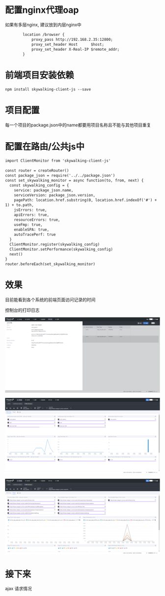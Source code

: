 # 配置nginx代理oap

如果有多层nginx, 建议放到内层nginx中

```
		location /browser {
			proxy_pass http://192.168.2.35:12800;
			proxy_set_header Host      $host;
			proxy_set_header X-Real-IP $remote_addr;
		}
```

# 前端项目安装依赖

```
npm install skywalking-client-js --save
```

# 项目配置

每一个项目的package.json中的name都要用项目名称且不能与其他项目重复

# 配置在路由/公共js中

```
import ClientMonitor from 'skywalking-client-js'

const router = createRouter()
const package_json = require('../../package.json')
const set_skywalking_monitor = async function(to, from, next) {
  const skywalking_config = {
    service: package_json.name,
    serviceVersion: package_json.version,
    pagePath: location.href.substring(0, location.href.indexOf('#') + 1) + to.path,
    jsErrors: true,
    apiErrors: true,
    resourceErrors: true,
    useFmp: true,
    enableSPA: true,
    autoTracePerf: true
  }
  ClientMonitor.register(skywalking_config)
  ClientMonitor.setPerformance(skywalking_config)
  next()
}
router.beforeEach(set_skywalking_monitor)
```



# 效果

目前能看到各个系统的前端页面访问记录的时间

控制台的打印日志

![image-20201204200328447](skywalking前端监控.assets/image-20201204200328447.png)

![image-20201204200331763](skywalking前端监控.assets/image-20201204200331763.png)

![image-20201204200334641](skywalking前端监控.assets/image-20201204200334641.png)

# 接下来

ajax 请求情况